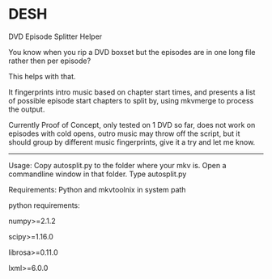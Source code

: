 # DESH
DVD Episode Splitter Helper

You know when you rip a DVD boxset but the episodes are in one long file rather then per episode?

This helps with that.

It fingerprints intro music based on chapter start times, and presents a list of possible episode start chapters to split by, using mkvmerge to process the output.

Currently Proof of Concept, only tested on 1 DVD so far, does not work on episodes with cold opens, outro music may throw off the script, but it should group by different music fingerprints, give it a try and let me know.

____________________________________________________

Usage:
Copy autosplit.py to the folder where your mkv is.
Open a commandline window in that folder.
Type autosplit.py

Requirements:
Python and mkvtoolnix in system path

python requirements:

numpy>=2.1.2

scipy>=1.16.0

librosa>=0.11.0

lxml>=6.0.0
